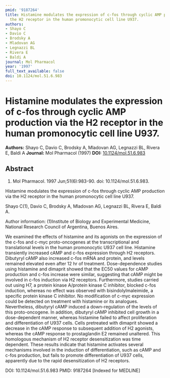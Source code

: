 ```yaml
---
pmid: '9187264'
title: Histamine modulates the expression of c-fos through cyclic AMP production via
  the H2 receptor in the human promonocytic cell line U937.
authors:
- Shayo C
- Davio C
- Brodsky A
- Mladovan AG
- Legnazzi BL
- Rivera E
- Baldi A
journal: Mol Pharmacol
year: '1997'
full_text_available: false
doi: 10.1124/mol.51.6.983
---
```


# Histamine modulates the expression of c-fos through cyclic AMP production via the H2 receptor in the human promonocytic cell line U937.
**Authors:** Shayo C, Davio C, Brodsky A, Mladovan AG, Legnazzi BL, Rivera E, Baldi A
**Journal:** Mol Pharmacol (1997)
**DOI:** [10.1124/mol.51.6.983](https://doi.org/10.1124/mol.51.6.983)

## Abstract

1. Mol Pharmacol. 1997 Jun;51(6):983-90. doi: 10.1124/mol.51.6.983.

Histamine modulates the expression of c-fos through cyclic AMP production via 
the H2 receptor in the human promonocytic cell line U937.

Shayo C(1), Davio C, Brodsky A, Mladovan AG, Legnazzi BL, Rivera E, Baldi A.

Author information:
(1)Institute of Biology and Experimental Medicine, National Research Council of 
Argentina, Buenos Aires.

We examined the effects of histamine and its agonists on the expression of the 
c-fos and c-myc proto-oncogenes at the transcriptional and translational levels 
in the human promonocytic U937 cell line. Histamine transiently increased cAMP 
and c-fos expression through H2 receptors. Dibutyryl cAMP also increased c-fos 
mRNA and protein, and levels remained elevated even after 12 hr of treatment. 
Dose-dependence studies using histamine and dimaprit showed that the EC50 values 
for cAMP production and c-fos increase were similar, suggesting that cAMP might 
be involved in c-fos induction via H2 receptors. Furthermore, studies carried 
out using H7, a protein kinase A/protein kinase C inhibitor, blocked c-fos 
induction, whereas no effect was observed with bisindolylmaleimide, a specific 
protein kinase C inhibitor. No modification of c-myc expression could be 
detected on treatment with histamine or its analogues. Nevertheless, dibutyryl 
cAMP induced a down-regulation of the levels of this proto-oncogene. In 
addition, dibutyryl cAMP inhibited cell growth in a dose-dependent manner, 
whereas histamine failed to affect proliferation and differentiation of U937 
cells. Cells pretreated with dimaprit showed a decrease in the cAMP response to 
subsequent addition of H2 agonists, whereas the cAMP response to prostaglandin 
E2 remained unaltered. This homologous mechanism of H2 receptor desensitization 
was time dependent. These results indicate that histamine activates several 
mechanisms involved in the induction of differentiation, such as cAMP and c-fos 
production, but fails to promote differentiation of U937 cells, apparently due 
to the rapid desensitization of H2 receptors.

DOI: 10.1124/mol.51.6.983
PMID: 9187264 [Indexed for MEDLINE]
